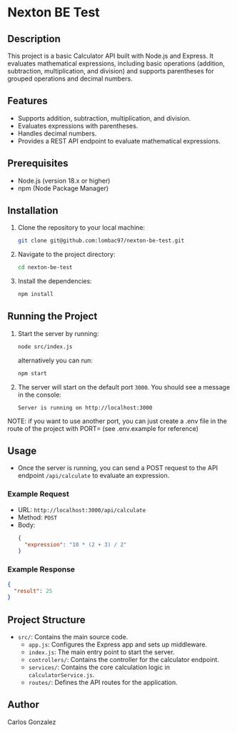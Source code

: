 
# Nexton BE Test

## Description
This project is a basic Calculator API built with Node.js and Express. It evaluates mathematical expressions, including basic operations (addition, subtraction, multiplication, and division) and supports parentheses for grouped operations and decimal numbers.

## Features
- Supports addition, subtraction, multiplication, and division.
- Evaluates expressions with parentheses.
- Handles decimal numbers.
- Provides a REST API endpoint to evaluate mathematical expressions.

## Prerequisites
- Node.js (version 18.x or higher)
- npm (Node Package Manager)

## Installation
1. Clone the repository to your local machine:
   ```bash
   git clone git@github.com:lombac97/nexton-be-test.git
   ```
2. Navigate to the project directory:
   ```bash
   cd nexton-be-test
   ```
3. Install the dependencies:
   ```bash
   npm install
   ```

## Running the Project
1. Start the server by running:
   ```bash
   node src/index.js
   ```
   alternatively you can run:
   ```bash
   npm start
   ```
2. The server will start on the default port `3000`. You should see a message in the console:
   ```
   Server is running on http://localhost:3000
   ```
NOTE: if you want to use another port, you can just create a .env file in the route of the project with PORT= (see .env.example for reference)

## Usage
- Once the server is running, you can send a POST request to the API endpoint `/api/calculate` to evaluate an expression.

### Example Request
- URL: `http://localhost:3000/api/calculate`
- Method: `POST`
- Body:
   ```json
   {
     "expression": "10 * (2 + 3) / 2"
   }
   ```

### Example Response
   ```json
   {
     "result": 25
   }
   ```

## Project Structure
- `src/`: Contains the main source code.
   - `app.js`: Configures the Express app and sets up middleware.
   - `index.js`: The main entry point to start the server.
   - `controllers/`: Contains the controller for the calculator endpoint.
   - `services/`: Contains the core calculation logic in `calculatorService.js`.
   - `routes/`: Defines the API routes for the application.

## Author
Carlos Gonzalez